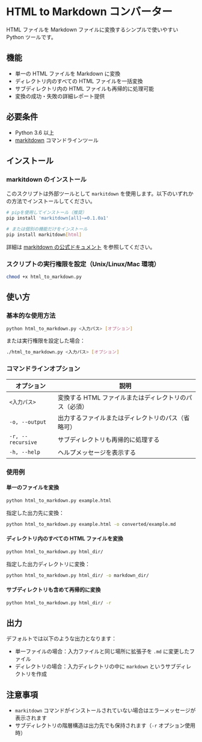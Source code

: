 # HTML to Markdown コンバーター

HTML ファイルを Markdown ファイルに変換するシンプルで使いやすい Python ツールです。

## 機能

- 単一の HTML ファイルを Markdown に変換
- ディレクトリ内のすべての HTML ファイルを一括変換
- サブディレクトリ内の HTML ファイルも再帰的に処理可能
- 変換の成功・失敗の詳細レポート提供

## 必要条件

- Python 3.6 以上
- [markitdown](https://github.com/microsoft/markitdown) コマンドラインツール

## インストール

### markitdown のインストール

このスクリプトは外部ツールとして `markitdown` を使用します。以下のいずれかの方法でインストールしてください。

```bash
# pipを使用してインストール（推奨）
pip install 'markitdown[all]~=0.1.0a1'

# または個別の機能だけをインストール
pip install markitdown[html]
```

詳細は [markitdown の公式ドキュメント](https://github.com/microsoft/markitdown) を参照してください。

### スクリプトの実行権限を設定（Unix/Linux/Mac 環境）

```bash
chmod +x html_to_markdown.py
```

## 使い方

### 基本的な使用方法

```bash
python html_to_markdown.py <入力パス> [オプション]
```

または実行権限を設定した場合：

```bash
./html_to_markdown.py <入力パス> [オプション]
```

### コマンドラインオプション

| オプション        | 説明                                                   |
| ----------------- | ------------------------------------------------------ |
| `<入力パス>`      | 変換する HTML ファイルまたはディレクトリのパス（必須） |
| `-o, --output`    | 出力するファイルまたはディレクトリのパス（省略可）     |
| `-r, --recursive` | サブディレクトリも再帰的に処理する                     |
| `-h, --help`      | ヘルプメッセージを表示する                             |

### 使用例

#### 単一のファイルを変換

```bash
python html_to_markdown.py example.html
```

指定した出力先に変換：

```bash
python html_to_markdown.py example.html -o converted/example.md
```

#### ディレクトリ内のすべての HTML ファイルを変換

```bash
python html_to_markdown.py html_dir/
```

指定した出力ディレクトリに変換：

```bash
python html_to_markdown.py html_dir/ -o markdown_dir/
```

#### サブディレクトリも含めて再帰的に変換

```bash
python html_to_markdown.py html_dir/ -r
```

## 出力

デフォルトでは以下のような出力となります：

- 単一ファイルの場合：入力ファイルと同じ場所に拡張子を `.md` に変更したファイル
- ディレクトリの場合：入力ディレクトリの中に `markdown` というサブディレクトリを作成

## 注意事項

- `markitdown` コマンドがインストールされていない場合はエラーメッセージが表示されます
- サブディレクトリの階層構造は出力先でも保持されます（`-r` オプション使用時）
